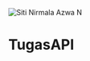 ![Siti Nirmala Azwa N](https://user-images.githubusercontent.com/71887864/147384782-9b1fa9f0-3f72-4269-8b90-4f3149b57d8a.gif)
# TugasAPI
